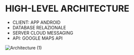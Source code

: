 # HIGH-LEVEL ARCHITECTURE

- CLIENT: APP ANDROID
- DATABASE RELAZIONALE
- SERVER CLOUD MESSAGING
- API: GOOGLE MAPS API

![Architecture (1)](architettura.png)